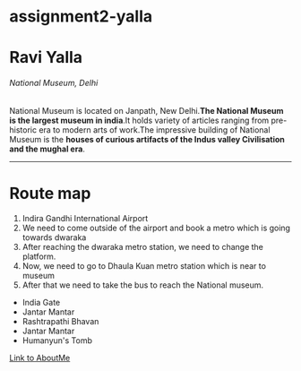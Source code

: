 # assignment2-yalla

  # Ravi Yalla

  ###### National Museum, Delhi

  National Museum is located on Janpath, New Delhi.**The National Museum is the largest museum in india**.It holds variety of articles ranging from pre-historic era to modern arts of work.The impressive building of National Museum is the **houses of curious artifacts of the Indus valley Civilisation and the mughal era**.

  ***

  # Route map

  1. Indira Gandhi International Airport
  2. We need to come outside of the airport and book a metro which is going towards dwaraka
  3. After reaching the dwaraka metro station, we need to change the platform.
  4. Now, we need to go to  Dhaula Kuan metro station which is near to museum 
  5. After that we need to take the bus to reach the National museum.
  * India Gate
  * Jantar Mantar
  * Rashtrapathi Bhavan
  * Jantar Mantar
  * Humanyun's Tomb

  [Link to AboutMe](AboutMe.md)

  
